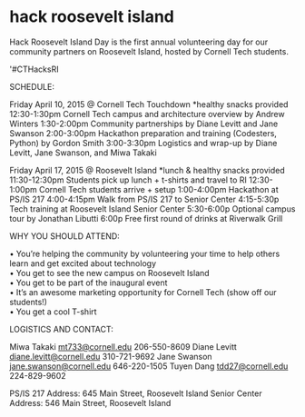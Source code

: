 # hack roosevelt island
Hack Roosevelt Island Day is the first annual volunteering day for our community partners on Roosevelt Island, hosted by Cornell Tech students.

'#CTHacksRI

SCHEDULE:

Friday April 10, 2015 @ Cornell Tech Touchdown *healthy snacks provided
12:30-1:30pm Cornell Tech campus and architecture overview by Andrew Winters 
1:30-2:00pm Community partnerships by Diane Levitt and Jane Swanson 
2:00-3:00pm Hackathon preparation and training (Codesters, Python) by Gordon Smith
3:00-3:30pm Logistics and wrap-up by Diane Levitt, Jane Swanson, and Miwa Takaki

Friday April 17, 2015 @ Roosevelt Island *lunch & healthy snacks provided
11:30-12:30pm Students pick up lunch + t-shirts and travel to RI
12:30-1:00pm Cornell Tech students arrive + setup
1:00-4:00pm Hackathon at PS/IS 217
4:00-4:15pm Walk from PS/IS 217 to Senior Center
4:15-5:30p Tech training at Roosevelt Island Senior Center
5:30-6:00p Optional campus tour by Jonathan Libutti
6:00p Free first round of drinks at Riverwalk Grill

WHY YOU SHOULD ATTEND:

•	You’re helping the community by volunteering your time to help others learn and get excited about technology  
•	You get to see the new campus on Roosevelt Island  
•	You get to be part of the inaugural event  
•	It’s an awesome marketing opportunity for Cornell Tech (show off our students!)  
•	You get a cool T-shirt 

LOGISTICS AND CONTACT:

Miwa Takaki mt733@cornell.edu 206-550-8609
Diane Levitt diane.levitt@cornell.edu 310-721-9692
Jane Swanson jane.swanson@cornell.edu 646-220-1505
Tuyen Dang tdd27@cornell.edu 224-829-9602

PS/IS 217 Address: 645 Main Street, Roosevelt Island
Senior Center Address: 546 Main Street, Roosevelt Island
